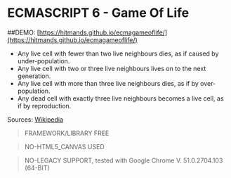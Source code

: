 ECMASCRIPT 6 - Game Of Life
=======

##DEMO:  [https://hitmands.github.io/ecmagameoflife/](https://hitmands.github.io/ecmagameoflife/)

- Any live cell with fewer than two live neighbours dies, as if caused by under-population.
- Any live cell with two or three live neighbours lives on to the next generation.
- Any live cell with more than three live neighbours dies, as if by over-population.
- Any dead cell with exactly three live neighbours becomes a live cell, as if by reproduction.


Sources: 
[Wikipedia](https://en.wikipedia.org/wiki/Conway%27s_Game_of_Life)

> FRAMEWORK/LIBRARY FREE

> NO-HTML5_CANVAS USED

> NO-LEGACY SUPPORT, tested with Google Chrome V. 51.0.2704.103 (64-BIT)

